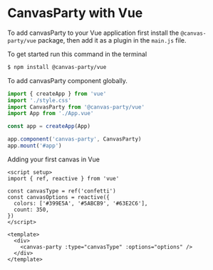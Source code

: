 # CanvasParty with Vue

To add canvasParty to your Vue application first install the `@canvas-party/vue` package, then
add it as a plugin in the `main.js` file.

To get started run this command in the terminal

```bash
$ npm install @canvas-party/vue
```

To add canvasParty component globally.

```js
import { createApp } from 'vue'
import './style.css'
import CanvasParty from '@canvas-party/vue'
import App from './App.vue'

const app = createApp(App)

app.component('canvas-party', CanvasParty)
app.mount('#app')
```

Adding your first canvas in Vue

```vue
<script setup>
import { ref, reactive } from 'vue'

const canvasType = ref('confetti')
const canvasOptions = reactive({
  colors: ['#399E5A', '#5ABCB9', '#63E2C6'],
  count: 350,
})
</script>

<template>
  <div>
    <canvas-party :type="canvasType" :options="options" />
  </div>
</template>
```

